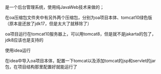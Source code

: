 是一个后台管理系统，使用纯JavaWeb技术来做的；

在oa压缩包文件夹中有另外两个压缩包，分别为oa项目本体、tomcat10绿色版（原本是还放了jdk17，但是太大了就移除了）

oa项目运行在tomcat10服务器上，可以用tomcat8，但是就不是jakarta的包了，jdk8应该也是支持的

使用idea运行

在idea中导入oa项目本体，配置一下tomcat以及添加tomcat的jsp和servlet的jar包，在项目结构那里配置好就能运行了
